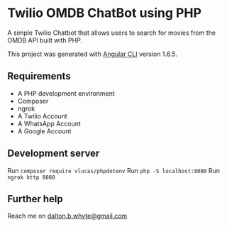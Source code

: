 # Twilio OMDB ChatBot using PHP

A simple Twilio Chatbot that allows users to search for movies from the OMDB API built with PHP.

This project was generated with [Angular CLI](https://github.com/angular/angular-cli) version 1.6.5.

## Requirements

- A PHP development environment
- Composer
- ngrok
- A Twilio Account
- A WhatsApp Account
- A Google Account

## Development server

Run `composer require vlucas/phpdotenv`
Run `php -S localhost:8080`
Run `ngrok http 8080`

## Further help

Reach me on dalton.b.whyte@gmail.com
